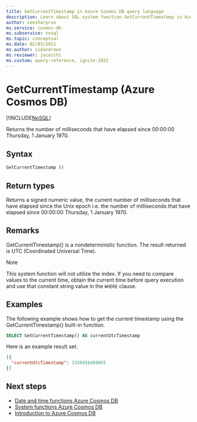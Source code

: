 ```yaml
---
title: GetCurrentTimestamp in Azure Cosmos DB query language
description: Learn about SQL system function GetCurrentTimestamp in Azure Cosmos DB.
author: seesharprun
ms.service: cosmos-db
ms.subservice: nosql
ms.topic: conceptual
ms.date: 02/03/2021
ms.author: sidandrews
ms.reviewer: jucocchi
ms.custom: query-reference, ignite-2022
---
```

# GetCurrentTimestamp (Azure Cosmos DB)
[!INCLUDE[NoSQL](../../includes/appliesto-nosql.md)]

 Returns the number of milliseconds that have elapsed since 00:00:00 Thursday, 1 January 1970.
  
## Syntax
  
```sql
GetCurrentTimestamp ()  
```  
  
## Return types
  
Returns a signed numeric value, the current number of milliseconds that have elapsed since the Unix epoch i.e. the number of milliseconds that have elapsed since 00:00:00 Thursday, 1 January 1970.

## Remarks

GetCurrentTimestamp() is a nondeterministic function. The result returned is UTC (Coordinated Universal Time).

> [!NOTE]
> This system function will not utilize the index. If you need to compare values to the current time, obtain the current time before query execution and use that constant string value in the `WHERE` clause.

## Examples
  
  The following example shows how to get the current timestamp using the GetCurrentTimestamp() built-in function.
  
```sql
SELECT GetCurrentTimestamp() AS currentUtcTimestamp
```  
  
 Here is an example result set.
  
```json
[{
  "currentUtcTimestamp": 1556916469065
}]  
```

## Next steps

- [Date and time functions Azure Cosmos DB](system-functions.yml)
- [System functions Azure Cosmos DB](system-functions.md)
- [Introduction to Azure Cosmos DB](../../introduction.md)
